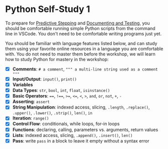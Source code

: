 # Python Self-Study 1

To prepare for [Predictive Stepping](../02_predictive_stepping/) and
[Documenting and Testing](../03_documenting_and_testing/), you should be
comfortable running simple Python scripts from the command line in VSCode. You
don't need to be comfortable writing programs just yet.

You should be familiar with language features listed below, and can study them
using your favorite online resources in a language you are comfortable with. You
do not need to master them before the workshop, we will learn how to study
Python for mastery in the workshop:

- [X] **Comments**: `# a comment`,
      `""" a multi-line string used as a comment """`
- [X] **Input/Output**: `input()`, `print()`
- [X] **Variables**
- [X] **Data Types**: `str`, `bool`, `int`, `float`, `isinstance()`
- [X] **Basic Operators**: `==`, `!==`, `>=`, `<=`, `<`, `>`, `and`, `or`,
      `not`, `+`, `-`
- [X] **Asserting**: `assert`
- [X] **String Manipulation**: indexed access, slicing, `.length`, `.replace()`,
      `.upper()`, `.lower()`, `.strip()`, `len()`, `in`
- [X] **Iteration**: `range()`
- [X] **Control Flow**: conditionals, while loops, for-in loops
- [X] **Functions**: declaring, calling, parameters vs. arguments, return values
- [X] **Lists**: indexed access, slicing, `.append()`, `.insert()`, `len()`
- [X] **Pass**: write `pass` in a block to leave it empty without a syntax error
